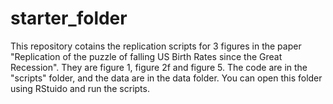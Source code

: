 # starter_folder

This repository cotains the replication scripts for 3 figures in the paper "Replication of the puzzle of falling US Birth Rates since the Great Recession". They are figure 1, figure 2f and figure 5. The code are in the "scripts" folder, and the data are in the data folder. You can open this folder using RStuido and run the scripts.
